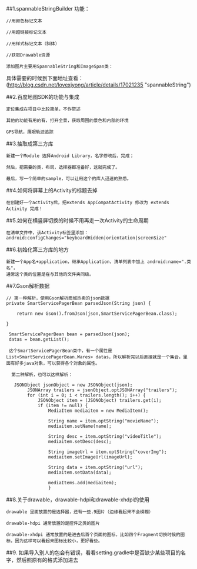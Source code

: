 ##1.spannableStringBuilder 功能：

    //用颜色标记文本

    //用超链接标记文本 

    //用样式标记文本（斜体）

    //获取Drawable资源

    添加图片主要用SpannableString和ImageSpan类：

具体需要的时候到下面地址查看：(http://blog.csdn.net/lovexjyong/article/details/17021235 "spannableString")

##2.百度地图SDK的功能与集成

    定位集成在项目中比较简单，不作赘述

    其他的功能有用的有，打开全景，获取周围的景色和内部的环境

    GPS导航，鹰眼轨迹追踪

##3.抽取成第三方库
    
    新建一个Module 选择Android Library，名字修改后，完成；

    然后，把需要的类，布局，选择器都准备好，这就完成了。

    最后，写一个简单的sample，可以让用这个的库人迅速的熟悉。  
    
##4.如何将屏幕上的Activity的标题去掉
   
    在创建好一个activity后，把extends AppCompatActivity 修改为 extends Activity 完成！
    
##5.如何在横竖屏切换的时候不用再走一次Activity的生命周期

    在清单文件中，该Activity标签里添加：
    android:configChanges="keyboardHidden|orientation|screenSize"

##6.初始化第三方库的地方

    新建一个App名+application，继承Application，清单列表中加上 android:name=".类名"，
    通常这个类的位置是在与其他的文件夹同级。
    
##7.Gson解析数据

    // 第一种解析，使用Gson解析商城热卖的json数据
    private SmartServicePagerBean parsedJson(String json) {

        return new Gson().fromJson(json,SmartServicePagerBean.class);

    }

     SmartServicePagerBean bean = parsedJson(json);
     datas = bean.getList();

     这个SmartServicePagerBean类中，有一个属性是List<SmartServicePagerBean.Wares> datas，所以解析完以后直接就是一个集合。里面有好多java对象，可以获得各个对象的属性。
     
      第二种解析，也可以这样解析：
     
       JSONObject jsonObject = new JSONObject(json);
            JSONArray trailers = jsonObject.optJSONArray("trailers");
            for (int i = 0; i < trailers.length(); i++) {
                JSONObject item = (JSONObject) trailers.get(i);
                if (item != null) {
                    MediaItem mediaitem = new MediaItem();

                    String name = item.optString("movieName");
                    mediaitem.setName(name);

                    String desc = item.optString("videoTitle");
                    mediaitem.setDesc(desc);

                    String imageUrl = item.optString("coverImg");
                    mediaitem.setImageUrl(imageUrl);

                    String data = item.optString("url");
                    mediaitem.setData(data);

                    mediaItems.add(mediaitem);
                    }
                
##8.关于drawable，drawable-hdpi和drawable-xhdpi的使用

    drawable 里面放置的是选择器，还有一些.9图片（边缘看起来不会模糊）

    drawable-hdpi 通常放置的是控件之类的图片

    drawable-xhdpi 通常放置的是进去后首个页面的图标，比如四个Fragment切换时候的图标，因为这样可以看起来图标比较小，更好看些。

##9.  如果导入别人的包会有错误，看看setting.gradle中是否缺少某些项目的名字，然后照原有的格式添加进去
